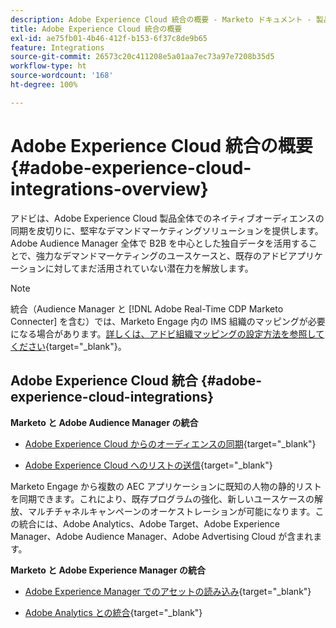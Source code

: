 ```yaml
---
description: Adobe Experience Cloud 統合の概要 - Marketo ドキュメント - 製品ドキュメント
title: Adobe Experience Cloud 統合の概要
exl-id: ae75fb01-4b46-412f-b153-6f37c8de9b65
feature: Integrations
source-git-commit: 26573c20c411208e5a01aa7ec73a97e7208b35d5
workflow-type: ht
source-wordcount: '168'
ht-degree: 100%

---
```


# Adobe Experience Cloud 統合の概要{#adobe-experience-cloud-integrations-overview}

アドビは、Adobe Experience Cloud 製品全体でのネイティブオーディエンスの同期を皮切りに、堅牢なデマンドマーケティングソリューションを提供します。Adobe Audience Manager 全体で B2B を中心とした独自データを活用することで、強力なデマンドマーケティングのユースケースと、既存のアドビアプリケーションに対してまだ活用されていない潜在力を解放します。

>[!NOTE]
>
>統合（Audience Manager と [!DNL Adobe Real-Time CDP Marketo Connecter] を含む）では、Marketo Engage 内の IMS 組織のマッピングが必要になる場合があります。[詳しくは、アドビ組織マッピングの設定方法を参照してください](/help/marketo/product-docs/adobe-experience-cloud-integrations/set-up-adobe-organization-mapping.md){target="_blank"}。

## Adobe Experience Cloud 統合 {#adobe-experience-cloud-integrations}

**Marketo と Adobe Audience Manager の統合**

* [Adobe Experience Cloud からのオーディエンスの同期](/help/marketo/product-docs/adobe-experience-cloud-integrations/sync-an-audience-from-adobe-experience-cloud.md){target="_blank"}

* [Adobe Experience Cloud へのリストの送信](/help/marketo/product-docs/core-marketo-concepts/smart-lists-and-static-lists/static-lists/send-a-list-to-adobe-experience-cloud.md){target="_blank"}

Marketo Engage から複数の AEC アプリケーションに既知の人物の静的リストを同期できます。これにより、既存プログラムの強化、新しいユースケースの解放、マルチチャネルキャンペーンのオーケストレーションが可能になります。この統合には、Adobe Analytics、Adobe Target、Adobe Experience Manager、Adobe Audience Manager、Adobe Advertising Cloud が含まれます。

**Marketo と Adobe Experience Manager の統合**

* [Adobe Experience Manager でのアセットの読み込み](/help/marketo/product-docs/adobe-experience-cloud-integrations/importing-assets-with-adobe-experience-manager.md){target="_blank"}

* [Adobe Analytics との統合](/help/marketo/product-docs/web-personalization/reporting-for-web-personalization/web-analytics-integrations/integrate-with-adobe-analytics.md){target="_blank"}
